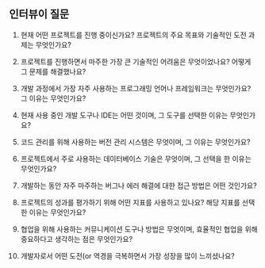 ## 인터뷰이 질문

1. 현재 어떤 프로젝트를 진행 중이신가요? 프로젝트의 주요 목표와 기술적인 도전 과제는 무엇인가요?


2. 프로젝트를 진행하면서 마주한 가장 큰 기술적인 어려움은 무엇이었나요? 어떻게 그 문제를 해결했나요?


3. 개발 과정에서 가장 자주 사용하는 프로그래밍 언어나 프레임워크는 무엇인가요? 그 이유는 무엇인가요?


4. 현재 사용 중인 개발 도구나 IDE는 어떤 것이며, 그 도구를 선택한 이유는 무엇인가요?


5. 코드 관리를 위해 사용하는 버전 관리 시스템은 무엇이며, 그 이유는 무엇인가요?


6. 프로젝트에서 주로 사용하는 데이터베이스 기술은 무엇이며, 그 선택을 한 이유는 무엇인가요?


7. 개발하는 동안 자주 마주하는 버그나 에러 해결에 대한 접근 방법은 어떤 것인가요?


8. 프로젝트의 성과를 평가하기 위해 어떤 지표를 사용하고 있나요? 해당 지표를 선택한 이유는 무엇인가요?


9. 협업을 위해 사용하는 커뮤니케이션 도구나 방법은 무엇이며, 효율적인 협업을 위해 중요하다고 생각하는 점은 무엇인가요?


10. 개발자로서 어떤 도전(or 역경을 극복하면서 가장 성장을 많이 느끼셨나요?